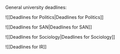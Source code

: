 General university deadlines:

![[Deadlines for Politics|Deadlines for Politics]]

![[Deadlines for SAN|Deadlines for SAN]]

![[Deadlines for Sociology|Deadlines for Sociology]]

![[Deadlines for IR]]
